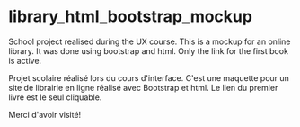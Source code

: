 # library_html_bootstrap_mockup

School project realised during the UX course. This is a mockup for an online library. It was done using bootstrap and html. Only the link for the first book is active.

Projet scolaire réalisé lors du cours d'interface. C'est une maquette pour un site de librairie en ligne réalisé avec Bootstrap et html. Le lien du premier livre est le seul cliquable.

Merci d'avoir visité!
